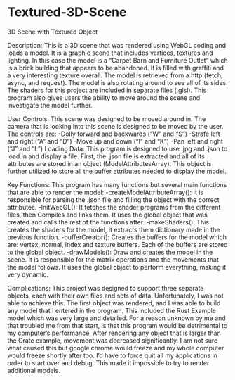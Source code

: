 # Textured-3D-Scene
3D Scene with Textured Object

Description: This is a 3D scene that was rendered using WebGL coding and loads a model. It is a graphic scene that includes vertices, textures and lighting. In this case the model is a “Carpet Barn and Furniture Outlet” which is a brick building that appears to be abandoned. It is filled with graffiti and a very interesting texture overall. The model is retrieved from a http (fetch, async, and request). The model is also rotating around to see all of its sides. The shaders for this project are included in separate files (.glsl). This program also gives users the ability to move around the scene and investigate the model further. 

User Controls: This scene was designed to be moved around in. The camera that is looking into this scene is designed to be moved by the user. The controls are:
-Dolly forward and backwards (“W” and “S”)
-Strafe left and right		  (“A” and “D”)
-Move up and down 		  (“I” and “K”)
-Pan left and right		  (“J” and “L”)
Loading Data: This program is designed to use .jpg and .json to load in and display a file. First, the .json file is extracted and all of its attributes are stored in an object (ModelAttributesArray). This object is further utilized to store all the buffer attributes needed to display the model. 

Key Functions: This program has many functions but several main functions that are able to render the model:
-createModelAttributeArray(): It is responsible for parsing the .json file and filling the object with the correct attributes. 
-InitWebGL(): It fetches the shader programs from the different files, then Compiles and links them. It uses the global object that was created and calls the rest of the functions after. 
-makeShaders(): This creates the shaders for the model, it extracts them dictionary made in the previous function.
-bufferCreator(): Creates the buffers for the model which are: vertex, normal, index and texture buffers. Each of the buffers are stored to the global object. 
-drawModels(): Draw and creates the model in the scene. It is responsible for the matrix operations and the movements that the model follows. It uses the global object to perform everything, making it very dynamic. 

Complications: This project was designed to support three separate objects, each with their own files and sets of data. Unfortunately, I was not able to achieve this. The first object was rendered, and I was able to build any model that I entered in the program. This included the Rust Example model which was very large and detailed. For a reason unknown by me and that troubled me from that start, is that this program would be detrimental to my computer’s performance. After rendering any object that is larger than the Crate example, movement was decreased significantly. I am not sure what caused this but google chrome would freeze and my whole computer would freeze shortly after too. I’d have to force quit all my applications in order to start over and debug. This made it impossible to try to render additional models. 
